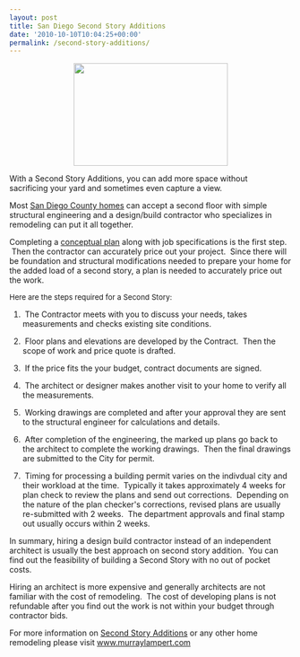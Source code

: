 ```yaml
---
layout: post
title: San Diego Second Story Additions
date: '2010-10-10T10:04:25+00:00'
permalink: /second-story-additions/
---
```

<p style="text-align: center;"><a href="http://www.murraylampert.com/san-diego-second-story-addition/"><img class="aligncenter size-full wp-image-548" title="Second Story" src="http://murraylampert.com/wp-content/uploads/2010/10/Second-Story1.jpg" alt="" width="275" height="183" /></a></p>
With a Second Story Additions, you can add more space without sacrificing your yard and sometimes even capture a view.

Most <a href="http://sdpublic.sdcounty.ca.gov/portal/page?_pageid=93,298373&amp;_dad=portal&amp;_schema=PORTAL">San Diego County homes</a> can accept a second floor with simple structural engineering and a design/build contractor who specializes in remodeling can put it all together.

Completing a <a href="http://www.murraylampert.com/san-diego-design-build-contractors/">conceptual plan</a> along with job specifications is the first step.  Then the contractor can accurately price out your project.  Since there will be foundation and structural modifications needed to prepare your home for the added load of a second story, a plan is needed to accurately price out the work.

<span style="font-size: 13.0208px;">Here are the steps required for a Second Story:</span>

1.  The Contractor meets with you to discuss your needs, takes measurements and checks existing site conditions.

2.  Floor plans and elevations are developed by the Contract.  Then the scope of work and price quote is drafted.

3.  If the price fits the your budget, contract documents are signed.

4.  The architect or designer makes another visit to your home to verify all the measurements.

5.  Working drawings are completed and after your approval they are sent to the structural engineer for calculations and details.

6.  After completion of the engineering, the marked up plans go back to the architect to complete the working drawings.  Then the final drawings are submitted to the City for permit.

7.  Timing for processing a building permit varies on the indivdual city and their workload at the time.  Typically it takes approximately 4 weeks for plan check to review the plans and send out corrections.  Depending on the nature of the plan checker's corrections, revised plans are usually re-submitted with 2 weeks.  The department approvals and final stamp out usually occurs within 2 weeks.

In summary, hiring a design build contractor instead of an independent architect is usually the best approach on second story addition.  You can find out the feasibility of building a Second Story with no out of pocket costs.

Hiring an architect is more expensive and generally architects are not familiar with the cost of remodeling.  The cost of developing plans is not refundable after you find out the work is not within your budget through contractor bids.

For more information on <a href="http://www.murraylampert.com/san-diego-design-build-contractors/">Second Story Additions</a> or any other home remodeling please visit <a href="http://www.murraylampert.com">www.murraylampert.com</a>

